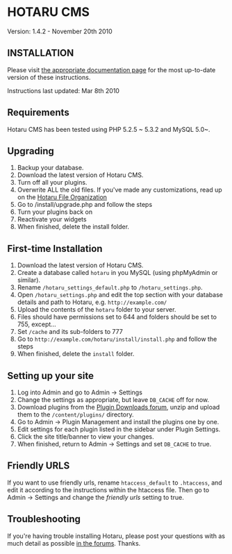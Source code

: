HOTARU CMS
==========
Version: 1.4.2 - November 20th 2010

INSTALLATION
------------

Please visit [the appropriate documentation page][1] for the most up-to-date version of these instructions.

Instructions last updated: Mar 8th 2010

Requirements
------------

Hotaru CMS has been tested using PHP 5.2.5 ~ 5.3.2 and MySQL 5.0~.

Upgrading
---------

  1. Backup your database.
  2. Download the latest version of Hotaru CMS.
  3. Turn off all your plugins.
  4. Overwrite ALL the old files. If you've made any customizations, read up on the [Hotaru File Organization][2]
  5. Go to /install/upgrade.php and follow the steps
  6. Turn your plugins back on
  7. Reactivate your widgets
  8. When finished, delete the install folder.

First-time Installation
-----------------------

  1. Download the latest version of Hotaru CMS.
  2. Create a database called `hotaru` in you MySQL (using phpMyAdmin or similar).
  3. Rename `/hotaru_settings_default.php` to `/hotaru_settings.php`.
  4. Open `/hotaru_settings.php` and edit the top section with your database details and path to Hotaru, e.g. `http://example.com/`
  5. Upload the contents of the `hotaru` folder to your server.
  6. Files should have permissions set to 644 and folders should be set to 755, except...
  7. Set `/cache` and its sub-folders to 777
  8. Go to `http://example.com/hotaru/install/install.php` and follow the steps
  9. When finished, delete the `install` folder.

Setting up your site
--------------------

  1. Log into Admin and go to Admin -> Settings
  2. Change the settings as appropriate, but leave `DB_CACHE` off for now.
  3. Download plugins from the [Plugin Downloads forum][3], unzip and upload them to the `/content/plugins/` directory.
  4. Go to Admin -> Plugin Management and install the plugins one by one.
  5. Edit settings for each plugin listed in the sidebar under Plugin Settings.
  6. Click the site title/banner to view your changes.
  7. When finished, return to Admin -> Settings and set `DB_CACHE` to true.


Friendly URLS
-------------

If you want to use friendly urls, rename `htaccess_default` to `.htaccess`, and edit it according to the instructions within 
the htaccess file. Then go to Admin -> Settings and change the *friendly urls* setting to true.

Troubleshooting
---------------

If you're having trouble installing Hotaru, please post your questions with as much detail as possible [in the forums][4]. Thanks.


  [1]: http://hotarudocs.com/Getting_Started#Installing_and_Upgrading
  [2]: http://hotarudocs.com/File_Organization
  [3]: http://forums.hotarucms.org/forumdisplay.php?18-Plugin-Downloads
  [4]: http://forums.hotarucms.org/forum.php
